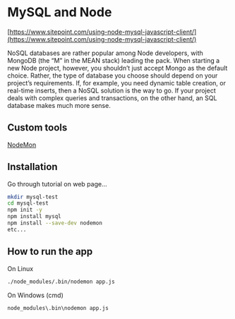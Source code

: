 # MySQL and Node

[https://www.sitepoint.com/using-node-mysql-javascript-client/](https://www.sitepoint.com/using-node-mysql-javascript-client/)

NoSQL databases are rather popular among Node developers, with MongoDB (the “M” in the MEAN stack) leading the pack. When starting a new Node project, however, you shouldn’t just accept Mongo as the default choice. Rather, the type of database you choose should depend on your project’s requirements. If, for example, you need dynamic table creation, or real-time inserts, then a NoSQL solution is the way to go. If your project deals with complex queries and transactions, on the other hand, an SQL database makes much more sense.

## Custom tools
[NodeMon](https://nodemon.io/)


## Installation

Go through tutorial on web page...

```bash
mkdir mysql-test
cd mysql-test
npm init -y
npm install mysql
npm install --save-dev nodemon
etc...

```

## How to run the app
On Linux
```bash
./node_modules/.bin/nodemon app.js
``` 
On Windows (cmd)
```cmd
node_modules\.bin\nodemon app.js
```
